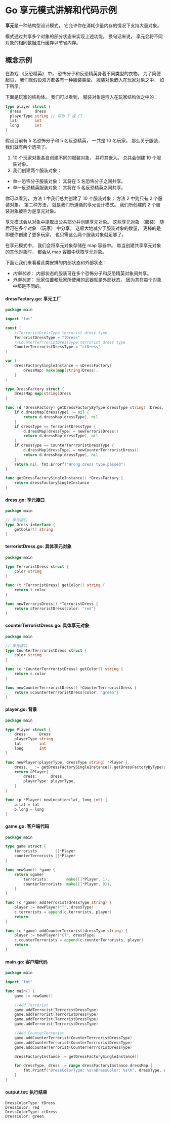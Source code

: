 # Go **享元**模式讲解和代码示例

**享元**是一种结构型设计模式， 它允许你在消耗少量内存的情况下支持大量对象。

模式通过共享多个对象的部分状态来实现上述功能。 换句话来说， 享元会将不同对象的相同数据进行缓存以节省内存。

## 概念示例

在游戏 《反恐精英》 中， 恐怖分子和反恐精英身着不同类型的衣物。 为了简便起见， 我们就假设双方都各有一种服装类型。 服装对象嵌入在玩家对象之中， 如下所示。

下面是玩家的结构体。 我们可以看到， 服装对象是嵌入在玩家结构体之中的：

```go
type player struct {
  dress      dress
  playerType string // 可为 T 或 CT
  lat        int
  long       int
}
```

假设目前有 5 名恐怖分子和 5 名反恐精英， 一共是 10 名玩家。 那么关于服装， 我们就有两个选项了。

1. 10 个玩家对象各自创建不同的服装对象， 并将其嵌入。 总共会创建 10 个服装对象。
2. 我们创建两个服装对象：

- 单一恐怖分子服装对象： 其将在 5 名恐怖分子之间共享。
- 单一反恐精英服装对象： 其将在 5 名反恐精英之间共享。

你可以看到， 方法 1 中我们总共创建了 10 个服装对象； 方法 2 中则只有 2 个服装对象。 第二种方法， 就是我们所遵循的享元设计模式。 我们所创建的 2 个服装对象被称为是享元对象。

享元模式会从对象中提取出公共部分并创建享元对象。 这些享元对象 （服装） 随后可在多个对象 （玩家） 中分享。 这极大地减少了服装对象的数量， 更棒的是即便你创建了更多玩家， 也只需这么两个服装对象就足够了。

在享元模式中， 我们会将享元对象存储在 map 容器中。 每当创建共享享元对象的其他对象时， 都会从 map 容器中获取享元对象。

下面让我们来看看此类安排的内部状态和外部状态：

- *内部状态*： 内部状态的服装可在多个恐怖分子和反恐精英对象间共享。
- *外部状态*： 玩家位置和玩家所使用的武器就是外部状态， 因为其在每个对象中都是不同的。

####  **dressFactory.go:** 享元工厂

```go
package main

import "fmt"

const (
	//TerroristDressType terrorist dress type
	TerroristDressType = "tDress"
	//CounterTerrroristDressType terrorist dress type
	CounterTerrroristDressType = "ctDress"
)

var (
	dressFactorySingleInstance = &DressFactory{
		dressMap: make(map[string]Dress),
	}
)

type DressFactory struct {
	dressMap map[string]Dress
}

func (d *DressFactory) getDressFactoryByType(dressType string) (Dress, error) {
	if d.dressMap[dressType] != nil {
		return d.dressMap[dressType], nil
	}
	if dressType == TerroristDressType {
		d.dressMap[dressType] = newTerrorisDress()
		return d.dressMap[dressType], nil
	}
	if dressType == CounterTerrroristDressType {
		d.dressMap[dressType] = newCounterTerrroristDress()
		return d.dressMap[dressType], nil
	}
	return nil, fmt.Errorf("Wrong dress type passed")
}

func getDressFactorySingleInstance() *DressFactory {
	return dressFactorySingleInstance
}

```

####  **dress.go:** 享元接口

```go
package main

// 享元接口
type Dress interface {
	getColor() string
}

```

####  **terroristDress.go:** 具体享元对象

```go
package main

type TerroristDress struct {
	color string
}

func (t *TerroristDress) getColor() string {
	return t.color
}

func newTerrorisDress() *TerroristDress {
	return &TerroristDress{color: "red"}
}

```

####  **counterTerroristDress.go:** 具体享元对象

```go
package main

// 享元接口
type CounterTerrroristDress struct {
	color string
}

func (c *CounterTerrroristDress) getColor() string {
	return c.color
}

func newCounterTerrroristDress() *CounterTerrroristDress {
	return &CounterTerrroristDress{color: "green"}
}

```

####  **player.go:** 背景

```go
package main

type Player struct {
	dress      Dress
	playerType string
	lat        int
	long       int
}

func newPlayer(playerType, dressType string) *Player {
	dress, _ := getDressFactorySingleInstance().getDressFactoryByType(dressType)
	return &Player{
		dress:      dress,
		playerType: playerType,
	}
}

func (p *Player) newLocation(lat, long int) {
	p.lat = lat
	p.long = long
}

```

####  **game.go:** 客户端代码

```go
package main

type game struct {
	terrorists        []*Player
	counterTerrorists []*Player
}

func newGame() *game {
	return &game{
		terrorists:        make([]*Player, 1),
		counterTerrorists: make([]*Player, 01),
	}
}

func (c *game) addTerrorist(dressType string) {
	player := newPlayer("T", dressType)
	c.terrorists = append(c.terrorists, player)
	return
}

func (c *game) addCounterTerrorist(dressType string) {
	player := newPlayer("CT", dressType)
	c.counterTerrorists = append(c.counterTerrorists, player)
	return
}

```

####  **main.go:** 客户端代码

```go
package main

import "fmt"

func main() {
	game := newGame()

	//Add Terrorist
	game.addTerrorist(TerroristDressType)
	game.addTerrorist(TerroristDressType)
	game.addTerrorist(TerroristDressType)
	game.addTerrorist(TerroristDressType)

	//Add CounterTerrorist
	game.addCounterTerrorist(CounterTerrroristDressType)
	game.addCounterTerrorist(CounterTerrroristDressType)
	game.addCounterTerrorist(CounterTerrroristDressType)

	dressFactoryInstance := getDressFactorySingleInstance()

	for dressType, dress := range dressFactoryInstance.dressMap {
		fmt.Printf("DressColorType: %s\nDressColor: %s\n", dressType, dress.getColor())
	}
}

```

####  **output.txt:** 执行结果

```
DressColorType: tDress
DressColor: red
DressColorType: ctDress
DressColor: green
```